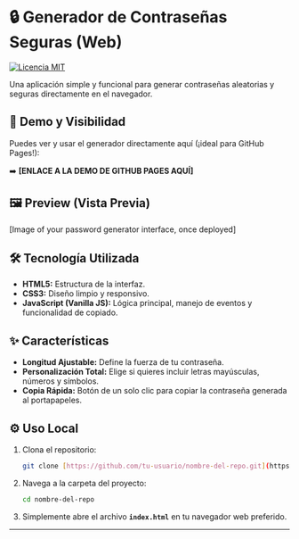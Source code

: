 # 🔒 Generador de Contraseñas Seguras (Web)

[![Licencia MIT](https://img.shields.io/badge/License-MIT-blue.svg)](https://opensource.org/licenses/MIT)

Una aplicación simple y funcional para generar contraseñas aleatorias y seguras directamente en el navegador.

## 🚀 Demo y Visibilidad

Puedes ver y usar el generador directamente aquí (¡ideal para GitHub Pages!):

➡️ **[ENLACE A LA DEMO DE GITHUB PAGES AQUÍ]**

## 🖼️ Preview (Vista Previa)

[Image of your password generator interface, once deployed]

## 🛠️ Tecnología Utilizada

* **HTML5:** Estructura de la interfaz.
* **CSS3:** Diseño limpio y responsivo.
* **JavaScript (Vanilla JS):** Lógica principal, manejo de eventos y funcionalidad de copiado.

## ✨ Características

* **Longitud Ajustable:** Define la fuerza de tu contraseña.
* **Personalización Total:** Elige si quieres incluir letras mayúsculas, números y símbolos.
* **Copia Rápida:** Botón de un solo clic para copiar la contraseña generada al portapapeles.

## ⚙️ Uso Local

1.  Clona el repositorio:
    ```bash
    git clone [https://github.com/tu-usuario/nombre-del-repo.git](https://github.com/tu-usuario/nombre-del-repo.git)
    ```
2.  Navega a la carpeta del proyecto:
    ```bash
    cd nombre-del-repo
    ```
3.  Simplemente abre el archivo **`index.html`** en tu navegador web preferido.

---
